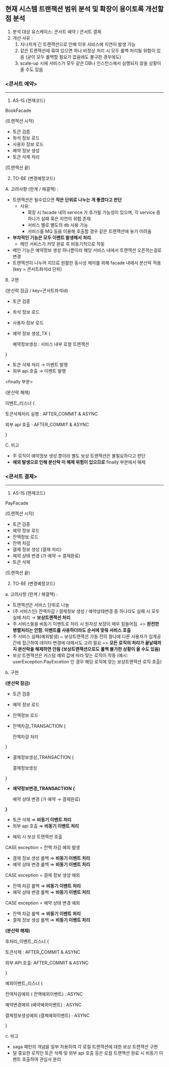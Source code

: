 ## 현재 시스템 트랜잭션 범위 분석 및 확장이 용이토록 개선할 점 분석

1. 분석 대상 유스케이스: 콘서트 예약 / 콘서트 결제 
2. 개선 사유 : 
    1. 지나치게 긴 트랜잭션으로 인해 이후 서비스에 지연이 발생 가능 
    2. 같은 트랜잭션에 묶여 있으면 하나 비정상 처리 시 모두 롤백 처리될 위험이 있음 (굳이 모두 롤백할 필요가 없음에도 불구한 경우에도)
    3. scale-up 시에 서비스가 모두 같은 DB나 인스턴스에서 실행되지 않을 상황이 올 수도 있음 

### <콘서트 예약>

---

1. AS-IS (현재코드) 

BookFacade 

(트랜잭션 시작)

- 토큰 검증
- 좌석 정보 로드
- 사용자 정보 로드
- 예약 정보 생성
- 토큰 삭제 처리

(트랜잭션 끝)

2. TO-BE (변경예정코드)

A. 고려사항 (한계 / 해결책) : 

- 트랜잭션은 될수있으면 **작은 단위로 나누는 게 좋겠다고 판단** 
    - 사유:
        - 확장 시 facade 내의 service 가 추가될 가능성이 있으며, 각 service 중 하나가 실패 혹은 지연의 위험 존재
        - 서비스 별로 별도의 db 사용 가능
        - 서비스를 MQ 등을 이용해 호출할 경우 같은 트랜잭션에 놓기 어려움  
- **부차적인 기능은 모두 이벤트 발생해서 처리**.
    - 메인 서비스가 커밋 완료 후 비동기적으로 작동
- 메인 기능은 예약정보 생성 하나뿐이라 해당 서비스 내에서 트랜잭션 오픈하는걸로 변경
- 트랜잭션이 나누어 지므로 원활한 동시성 제어를 위해 facade 내에서 분산락 적용 (key = 콘서트좌석id 단위)

B. 구현

<try>

(분산락 잠금  / key=콘서트좌석id) 

- 토큰 검증
- 좌석 정보 로드
- 사용자 정보 로드
- 예약 정보 생성_TX {
  
    예약정보생성 : 서비스 내부 로컬 트랜잭션
  
} 

- 토큰 삭제 처리 → 이벤트 발행
- 외부 api 호출 → 이벤트 발행

<finally 부분>

(분산락 해제) 

이벤트_리스너 { 

토큰삭제처리 실행 : AFTER_COMMIT  & ASYNC

외부 api 호출 : AFTER_COMMIT & ASYNC 

}

C. 비고

- 주 로직이 예약정보 생성 뿐이라 별도 보상 트랜잭션은 불필요하다고 판단
- **예외 발생으로 인해 분산락 미 해제 위험이 있으므로** finally 부분에서 해제

### <콘서트 결제>

---

1. AS-IS (현재코드) 

PayFacade

(트랜잭션 시작)

- 토큰 검증
- 예약 정보 로드
- 잔액정보 로드
- 잔액 차감
- 결제 정보 생성 (결제 처리)
- 예약 상태 변경 (가 예약 → 결제완료)
- 토큰 삭제

(트랜잭션 끝) 

2. TO-BE (변경예정코드)

a. 고려사항 (한계 / 해결책) : 

- 트랜잭션은 서비스 단위로 나눔
- (주 서비스인) 잔액차감 / 결제정보 생성 / 예약상태변경 중 하나라도 실패 시 모두 실패 처리 → **보상트랜잭션 처리**
- 주 서비스들을 비동기 이벤트로 처리 시 원자성 보장이 매우 힘들어짐. => **완전한 병렬처리는 안함. 이벤트를 사용하더라도 순서에 맞춰 서비스 호출** 
- 주 서비스 실패(예외발생) ~ 보상트랜잭션 가동 전의 찰나에 다른 사용자가 임계공간에 접근하여 데이터 변경에 대해서도 고려 필요 => **모든 로직의 처리가 끝날때까지 분산락을 해제하면 안됨 (보상트랜잭션으로도 롤백 불가한 상황이 올 수도 있음)**
- 보상 트랜잭션은 커스텀 예외 값에 따라 맞는 로직이 작동 (예시: userException.PayExcetion 인 경우 해당 로직에 맞는 보상트랜잭션 로직 호출)

b. 구현

<try>

**(분산락 잠금)**

- 토큰 검증
- 예약 정보 로드
- 잔액정보 로드
- 잔액차감_TRANSACTION {
  
    잔액차감 처리
  
}

- 결제정보생성_TRANSACTION {
  
    결제정보생성
  
}

- **예약정보변경_TRANSACTION {**
    
    예약 상태 변경 (가 예약 → 결제완료)
    
**}** 

- 토큰 삭제 ⇒ **비동기 이벤트 처리**
- 외부 api 호출 ⇒ **비동기 이벤트 처리**

<catch>

- 예외 시 보상 트랜잭션 호출

CASE exception = 잔액 차감 예외 발생 

- 결제 정보 생성 롤백 ⇒ **비동기 이벤트 처리**
- 예약 상태 변경 롤백 ⇒ **비동기 이벤트 처리**

CASE exception = 결제 정보 생성 예외 

- 잔액 차감 롤백 ⇒ **비동기 이벤트 처리**
- 예약 상태 변경 롤백 ⇒ **비동기 이벤트 처리**

CASE exception = 예약 상태 변경 예외

- 잔액 차감 롤백 ⇒ **비동기 이벤트 처리**
- 결제 정보 생성 롤백 ⇒ **비동기 이벤트 처리**

<finally> 

**(분산락 해제)**

후처리_이벤트_리스너 {

토큰삭제 : AFTER_COMMIT & ASYNC

외부 API 호출: AFTER_COMMIT & ASYNC

}

예외이벤트_리스너 {

잔액차감예외 ( 잔액예외이벤트) : ASYNC

예약변경예외 (예약예외이벤트) : ASYNC

결제정보생성예외 (결제예외이벤트) : ASYNC

}

c. 비고 

- saga 패턴의 개념을 일부 차용하여 각 로컬 트랜잭션에 대한 보상 트랜잭션 구현
- 덜 중요한 로직인 토큰 삭제 및 외부 api 호출 등은 로컬 트랜잭션 완료 시 비동기 이벤트 호출하여 관심사 분리
